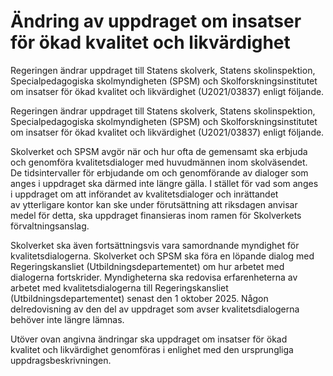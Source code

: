 # Ändring av uppdraget om insatser för ökad kvalitet och likvärdighet

Regeringen ändrar uppdraget till Statens skolverk, Statens skolinspektion, Specialpedagogiska skolmyndigheten (SPSM) och Skolforskningsinstitutet om insatser för ökad kvalitet och likvärdighet (U2021/03837) enligt följande.

Regeringen ändrar uppdraget till Statens skolverk, Statens skolinspektion, Specialpedagogiska skolmyndigheten (SPSM) och Skolforskningsinstitutet om insatser för ökad kvalitet och likvärdighet (U2021/03837) enligt följande.

Skolverket och SPSM avgör när och hur ofta de gemensamt ska erbjuda och genomföra kvalitetsdialoger med huvudmännen inom skolväsendet. De tidsintervaller för erbjudande om och genomförande av dialoger som anges i uppdraget ska därmed inte längre gälla. I stället för vad som anges i uppdraget om att införandet av kvalitetsdialoger och inrättandet av ytterligare kontor kan ske under förutsättning att riksdagen anvisar medel för detta, ska uppdraget finansieras inom ramen för Skolverkets förvaltningsanslag.

Skolverket ska även fortsättningsvis vara samordnande myndighet för kvalitetsdialogerna. Skolverket och SPSM ska föra en löpande dialog med Regeringskansliet (Utbildningsdepartementet) om hur arbetet med dialogerna fortskrider. Myndigheterna ska redovisa erfarenheterna av arbetet med kvalitetsdialogerna till Regeringskansliet (Utbildningsdepartementet) senast den 1 oktober 2025. Någon delredovisning av den del av uppdraget som avser kvalitetsdialogerna behöver inte längre lämnas.

Utöver ovan angivna ändringar ska uppdraget om insatser för ökad kvalitet och likvärdighet genomföras i enlighet med den ursprungliga uppdragsbeskrivningen.
